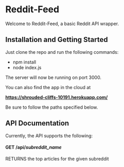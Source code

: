 # Reddit-Feed

Welcome to Reddit-Feed, a basic Reddit API wrapper.

## Installation and Getting Started
Just clone the repo and run the following commands:
* npm install
* node index.js


The server will now be running on port 3000.

You can also find the app in the cloud at

__https://shrouded-cliffs-10191.herokuapp.com/__

Be sure to follow the paths specified below.


## API Documentation
Currently, the API supports the following:

#### GET /api/_subreddit_name_
RETURNS the top articles for the given subreddit
